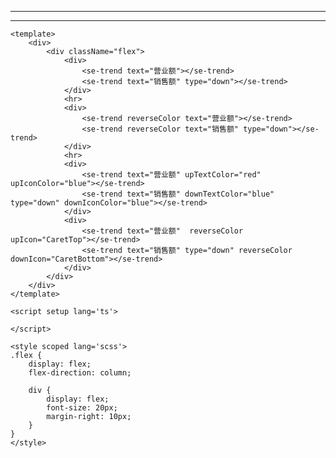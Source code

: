 <div>
    <div className="flex">
        <div>
            <se-trend text="营业额"></se-trend>
            <se-trend text="销售额" type="down"></se-trend>
        </div>
        <hr>
        <div>
            <se-trend reverseColor text="营业额"></se-trend>
            <se-trend reverseColor text="销售额" type="down"></se-trend>
        </div>
        <hr>
        <div>
            <se-trend text="营业额" upTextColor="red"  upIconColor="blue"></se-trend>
            <se-trend text="销售额" downTextColor="blue" type="down" downIconColor="blue"></se-trend>
            </div>
        <div>
            <se-trend text="营业额"  reverseColor upIcon="CaretTop"></se-trend>
            <se-trend text="销售额" type="down" reverseColor downIcon="CaretBottom"></se-trend>
        </div>
    </div>
</div>

<script setup>

</script>

<style scoped>
.flex {
    display: flex;
    flex-direction: column;

    div {
        display: flex;
        font-size: 20px;
        margin-right: 10px;
    }
}
</style>

```vue
<template>
    <div>
        <div className="flex">
            <div>
                <se-trend text="营业额"></se-trend>
                <se-trend text="销售额" type="down"></se-trend>
            </div>
            <hr>
            <div>
                <se-trend reverseColor text="营业额"></se-trend>
                <se-trend reverseColor text="销售额" type="down"></se-trend>
            </div>
            <hr>
            <div>
                <se-trend text="营业额" upTextColor="red"  upIconColor="blue"></se-trend>
                <se-trend text="销售额" downTextColor="blue" type="down" downIconColor="blue"></se-trend>
            </div>
            <div>
                <se-trend text="营业额"  reverseColor upIcon="CaretTop"></se-trend>
                <se-trend text="销售额" type="down" reverseColor downIcon="CaretBottom"></se-trend>
            </div>
        </div>
    </div>
</template>

<script setup lang='ts'>

</script>

<style scoped lang='scss'>
.flex {
    display: flex;
    flex-direction: column;

    div {
        display: flex;
        font-size: 20px;
        margin-right: 10px;
    }
}
</style>

```
